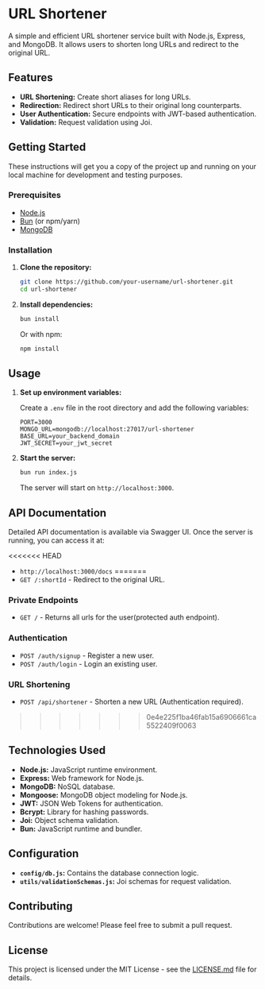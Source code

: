 # URL Shortener

A simple and efficient URL shortener service built with Node.js, Express, and MongoDB. It allows users to shorten long URLs and redirect to the original URL.

## Features

*   **URL Shortening:** Create short aliases for long URLs.
*   **Redirection:** Redirect short URLs to their original long counterparts.
*   **User Authentication:** Secure endpoints with JWT-based authentication.
*   **Validation:** Request validation using Joi.

## Getting Started

These instructions will get you a copy of the project up and running on your local machine for development and testing purposes.

### Prerequisites

*   [Node.js](https://nodejs.org/)
*   [Bun](https://bun.sh/) (or npm/yarn)
*   [MongoDB](https://www.mongodb.com/)

### Installation

1.  **Clone the repository:**

    ```bash
    git clone https://github.com/your-username/url-shortener.git
    cd url-shortener
    ```

2.  **Install dependencies:**

    ```bash
    bun install
    ```

    Or with npm:

    ```bash
    npm install
    ```

## Usage

1.  **Set up environment variables:**

    Create a `.env` file in the root directory and add the following variables:

    ``` shell
    PORT=3000
    MONGO_URL=mongodb://localhost:27017/url-shortener
    BASE_URL=your_backend_domain
    JWT_SECRET=your_jwt_secret
    ```

2.  **Start the server:**

    ```bash
    bun run index.js
    ```

    The server will start on `http://localhost:3000`.

## API Documentation

Detailed API documentation is available via Swagger UI. Once the server is running, you can access it at:

<<<<<<< HEAD
*   `http://localhost:3000/docs`
=======
*   `GET /:shortId` - Redirect to the original URL.

### Private Endpoints
*   `GET /` - Returns all urls for the user(protected auth endpoint).

### Authentication

*   `POST /auth/signup` - Register a new user.
*   `POST /auth/login` - Login an existing user.

### URL Shortening

*   `POST /api/shortener` - Shorten a new URL (Authentication required).
>>>>>>> 0e4e225f1ba46fab15a6906661ca5522409f0063

## Technologies Used

*   **Node.js:** JavaScript runtime environment.
*   **Express:** Web framework for Node.js.
*   **MongoDB:** NoSQL database.
*   **Mongoose:** MongoDB object modeling for Node.js.
*   **JWT:** JSON Web Tokens for authentication.
*   **Bcrypt:** Library for hashing passwords.
*   **Joi:** Object schema validation.
*   **Bun:** JavaScript runtime and bundler.

## Configuration

*   **`config/db.js`:** Contains the database connection logic.
*   **`utils/validationSchemas.js`:** Joi schemas for request validation.

## Contributing

Contributions are welcome! Please feel free to submit a pull request.

## License

This project is licensed under the MIT License - see the [LICENSE.md](LICENSE.md) file for details.